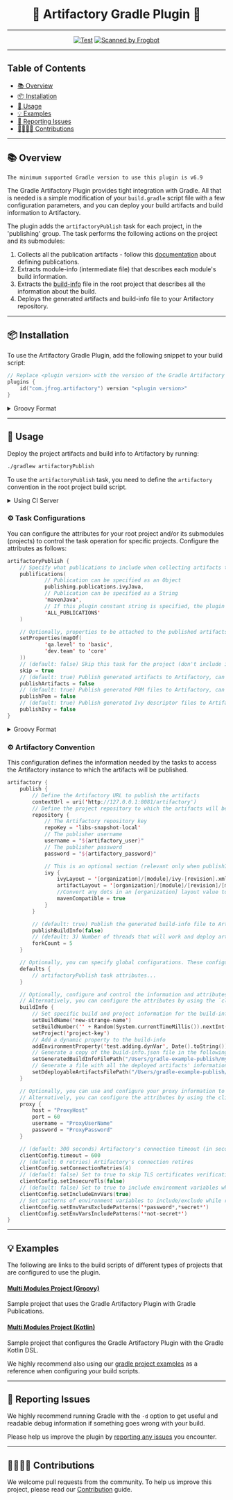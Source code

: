 <div align="center">

# 🐸 Artifactory Gradle Plugin 🐘

</div>

---

<div align="center">

[![Test](https://github.com/jfrog/artifactory-gradle-plugin/actions/workflows/test.yml/badge.svg?branch=main)](https://github.com/jfrog/artifactory-gradle-plugin/actions/workflows/test.yml?query=branch%3Amain)
[![Scanned by Frogbot](https://raw.github.com/jfrog/frogbot/master/images/frogbot-badge.svg)](https://github.com/jfrog/frogbot#readme)

</div>

---

## Table of Contents

- [📚 Overview](#-overview)
- [📦 Installation](#-installation)
- [🚀 Usage](#-usage)
- [💡 Examples](#-examples)
- [🐞 Reporting Issues](#-reporting-issues)
- [🫱🏻‍🫲🏼 Contributions](#-contributions)

---

## 📚 Overview

```The minimum supported Gradle version to use this plugin is v6.9```

The Gradle Artifactory Plugin provides tight integration with Gradle. All that is needed is a simple modification of
your
```build.gradle```
script file with a few configuration parameters, and you can deploy your build artifacts and build information to
Artifactory.

The plugin adds the ```artifactoryPublish``` task for each project, in the 'publishing' group.
The task performs the following actions on the project and its submodules:

1. Collects all the publication artifacts - follow
   this [documentation](https://docs.gradle.org/current/userguide/publishing_setup.html) about defining publications.
2. Extracts module-info (intermediate file) that describes each module's build information.
3. Extracts the [build-info](https://www.buildinfo.org/) file in the root project that describes all the information
   about the build.
4. Deploys the generated artifacts and build-info file to your Artifactory repository.

---

## 📦 Installation

To use the Artifactory Gradle Plugin, add the following snippet to your build script:

```kotlin
// Replace <plugin version> with the version of the Gradle Artifactory Plugin.
plugins {
    id("com.jfrog.artifactory") version "<plugin version>"
}
```

<details>
<summary>Groovy Format</summary>

```groovy
plugins {
    id "com.jfrog.artifactory" version "<plugin version>"
}
```

</details>

---

## 🚀 Usage

Deploy the project artifacts and build info to Artifactory by running:

```bash
./gradlew artifactoryPublish
```

To use the `artifactoryPublish` task, you need to define the `artifactory` convention in the root project build script.

<details>
<summary>Using CI Server</summary>

The task configurations or the Artifactory convention, when using CI Server on a Gradle project, is done from the CI
client UI. You can still add the `artifactory` closure to the build script and have default values configured there, but
the values configured in the CI Server will override them.
</details>

### ⚙️ Task Configurations

You can configure the attributes for your root project and/or its submodules (projects) to control the task operation
for specific projects. Configure the attributes as follows:

```kotlin
artifactoryPublish {
    // Specify what publications to include when collecting artifacts to publish to Artifactory
    publifications(
            // Publication can be specified as an Object
            publishing.publications.ivyJava,
            // Publication can be specified as a String
            'mavenJava',
            // If this plugin constant string is specified, the plugin will try to apply all the known publications
            'ALL_PUBLICATIONS'
    )

    // Optionally, properties to be attached to the published artifacts.
    setProperties(mapOf(
            'qa.level' to 'basic',
            'dev.team' to 'core'
    ))
    // (default: false) Skip this task for the project (don't include its artifacts when publishing) 
    skip = true
    // (default: true) Publish generated artifacts to Artifactory, can be specified as boolean/string
    publishArtifacts = false
    // (default: true) Publish generated POM files to Artifactory, can be specified as boolean/string
    publishPom = false
    // (default: true) Publish generated Ivy descriptor files to Artifactory, can be specified as boolean/string
    publishIvy = false
}
```

<details>
<summary>Groovy Format</summary>

```groovy
artifactoryPublish {
    publifications('ALL_PUBLICATIONS')

    properties = ['qa.level': 'basic', 'dev.team': 'core']
    // Properties can also be defined with a closure in the format: configName artifactSpec, key1:val1, key2:val2
    properties {
        simpleFile '**:**:**:*@*', simpleFile: 'only on settings file'
    }

    skip = true
    publishArtifacts = false
    publishPom = false
    publishIvy = false
}
```

</details>

### ⚙️ Artifactory Convention

This configuration defines the information needed by the tasks to access the Artifactory instance to which the artifacts
will be published.

```kotlin
artifactory {
    publish {
        // Define the Artifactory URL to publish the artifacts
        contextUrl = uri('http://127.0.0.1:8081/artifactory')
        // Define the project repository to which the artifacts will be published
        repository {
            // The Artifactory repository key
            repoKey = 'libs-snapshot-local'
            // The publisher username
            username = "${artifactory_user}"
            // The publisher password
            password = "${artifactory_password}"

            // This is an optional section (relevant only when publishIvy = true) for configuring Ivy publication.
            ivy {
                ivyLayout = '[organization]/[module]/ivy-[revision].xml'
                artifactLayout = '[organization]/[module]/[revision]/[module]-[revision](-[classifier]).[ext]'
                //Convert any dots in an [organization] layout value to path separators, similar to Maven's groupId-to-path conversion. True if not specified
                mavenCompatible = true
            }
        }

        // (default: true) Publish the generated build-info file to Artifactory
        publishBuildInfo(false)
        // (default: 3) Number of threads that will work and deploy artifacts to Artifactory
        forkCount = 5
    }

    // Optionally, you can specify global configurations. These configurations will be added for all projects instead of configuring them for each project.
    defaults {
        // artifactoryPublish task attributes...
    }

    // Optionally, configure and control the information and attributes of the generated build-info file.
    // Alternatively, you can configure the attributes by using the `clientConfig.info` object.
    buildInfo {
        // Set specific build and project information for the build-info
        setBuildName('new-strange-name')
        setBuildNumber('' + Random(System.currentTimeMillis()).nextInt(20000))
        setProject('project-key')
        // Add a dynamic property to the build-info
        addEnvironmentProperty('test.adding.dynVar', Date().toString())
        // Generate a copy of the build-info.json file in the following path
        setGeneratedBuildInfoFilePath("/Users/gradle-example-publish/myBuildInfoCopy.json")
        // Generate a file with all the deployed artifacts' information in the following path
        setDdeployableArtifactsFilePath("/Users/gradle-example-publish/myArtifactsInBuild.json")
    }

    // Optionally, you can use and configure your proxy information to use in the task.
    // Alternatively, you can configure the attributes by using the clientConfig.proxy object.
    proxy {
        host = "ProxyHost"
        port = 60
        username = "ProxyUserName"
        password = "ProxyPassword"
    }

    // (default: 300 seconds) Artifactory's connection timeout (in seconds).
    clientConfig.timeout = 600
    // (default: 0 retries) Artifactory's connection retires
    clientConfig.setConnectionRetries(4)
    // (default: false) Set to true to skip TLS certificates verification.
    clientConfig.setInsecureTls(false)
    // (default: false) Set to true to include environment variables while running the tasks
    clientConfig.setIncludeEnvVars(true)
    // Set patterns of environment variables to include/exclude while running the tasks
    clientConfig.setEnvVarsExcludePatterns('*password*,*secret*')
    clientConfig.setEnvVarsIncludePatterns('*not-secret*')
}
```

---

## 💡 Examples

The following are links to the build scripts of different types of projects that are configured to use the plugin.

#### [Multi Modules Project (Groovy)](./src/functionalTest/resources/gradle-example-publish/build.gradle)

Sample project that uses the Gradle Artifactory Plugin with Gradle Publications.

#### [Multi Modules Project (Kotlin)](./src/functionalTest/resources/gradle-kts-example-publish/build.gradle.kts)

Sample project that configures the Gradle Artifactory Plugin with the Gradle Kotlin DSL.

We highly recommend also using
our [gradle project examples](https://github.com/JFrog/project-examples/tree/master/gradle-examples?_gl=1*pgsvlz*_ga*MTc3OTI0ODE4NS4xNjYyMjgxMjI1*_ga_SQ1NR9VTFJ*MTY4NTM2OTcwMC4yNi4wLjE2ODUzNjk3MDAuNjAuMC4w)
as a reference when configuring your build scripts.

---

## 🐞 Reporting Issues

We highly recommend running Gradle with the ```-d```
option to get useful and readable debug information if something goes wrong with your build.

Please help us improve the plugin
by [reporting any issues](https://github.com/jfrog/artifactory-gradle-plugin/issues/new/choose) you encounter.

---

## 🫱🏻‍🫲🏼 Contributions

We welcome pull requests from the community. To help us improve this project, please read
our [Contribution](./CONTRIBUTING.md#-guidelines) guide.